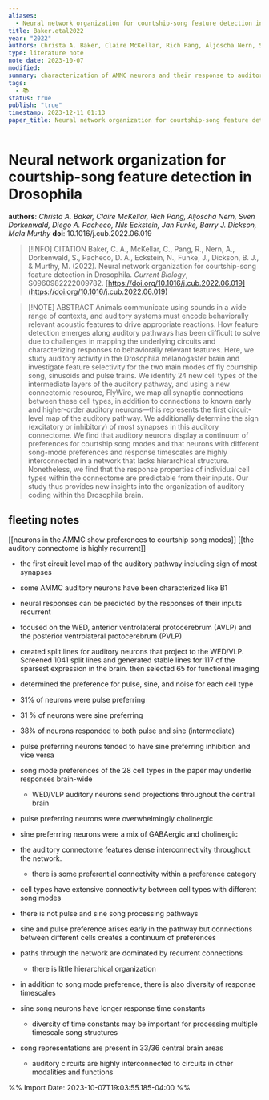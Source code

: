 ```yaml
---
aliases:
  - Neural network organization for courtship-song feature detection in Drosophila
title: Baker.etal2022
year: "2022"
authors: Christa A. Baker, Claire McKellar, Rich Pang, Aljoscha Nern, Sven Dorkenwald, Diego A. Pacheco, Nils Eckstein, Jan Funke, Barry J. Dickson, Mala Murthy
type: literature note
note date: 2023-10-07
modified: 
summary: characterization of AMMC neurons and their response to auditory stimuli. creating the first auditory connectome in the fly and offers a model for how the AMMC processes sound
tags:
  - 📚
status: true
publish: "true"
timestamp: 2023-12-11 01:13
paper_title: Neural network organization for courtship-song feature detection in Drosophila
---
```


# Neural network organization for courtship-song feature detection in Drosophila
**authors**: *Christa A. Baker, Claire McKellar, Rich Pang, Aljoscha Nern, Sven Dorkenwald, Diego A. Pacheco, Nils Eckstein, Jan Funke, Barry J. Dickson, Mala Murthy*
**doi**: 10.1016/j.cub.2022.06.019


> [!INFO] CITATION
> Baker, C. A., McKellar, C., Pang, R., Nern, A., Dorkenwald, S., Pacheco, D. A., Eckstein, N., Funke, J., Dickson, B. J., & Murthy, M. (2022). Neural network organization for courtship-song feature detection in Drosophila. _Current Biology_, S0960982222009782. [https://doi.org/10.1016/j.cub.2022.06.019](https://doi.org/10.1016/j.cub.2022.06.019)

> [!NOTE] ABSTRACT
> Animals communicate using sounds in a wide range of contexts, and auditory systems must encode behaviorally relevant acoustic features to drive appropriate reactions. How feature detection emerges along auditory pathways has been difficult to solve due to challenges in mapping the underlying circuits and characterizing responses to behaviorally relevant features. Here, we study auditory activity in the Drosophila melanogaster brain and investigate feature selectivity for the two main modes of fly courtship song, sinusoids and pulse trains. We identify 24 new cell types of the intermediate layers of the auditory pathway, and using a new connectomic resource, FlyWire, we map all synaptic connections between these cell types, in addition to connections to known early and higher-order auditory neurons—this represents the first circuit-level map of the auditory pathway. We additionally determine the sign (excitatory or inhibitory) of most synapses in this auditory connectome. We find that auditory neurons display a continuum of preferences for courtship song modes and that neurons with different song-mode preferences and response timescales are highly interconnected in a network that lacks hierarchical structure. Nonetheless, we find that the response properties of individual cell types within the connectome are predictable from their inputs. Our study thus provides new insights into the organization of auditory coding within the Drosophila brain.


## fleeting notes

[[neurons in the AMMC show preferences to courtship song modes]]
[[the auditory connectome is highly recurrent]]
- the first circuit level map of the auditory pathway including sign of most synapses
- some AMMC auditory neurons have been characterized like B1
- neural responses can be predicted by the responses of their inputs
recurrent 
- focused on the WED, anterior ventrolateral protocerebrum (AVLP) and the posterior ventrolateral protocerebrum (PVLP)
- created split lines for auditory neurons that project to the WED/VLP. Screened 1041 split lines and generated stable lines for 117 of the sparsest expression in the brain. then selected 65 for functional imaging

- determined the preference for pulse, sine, and noise for each cell type
- 31% of neurons were pulse preferring
- 31 % of neurons were sine preferring
- 38% of neurons responded to both pulse and sine (intermediate)

- pulse preferring neurons tended to have sine preferring inhibition and vice versa
- song mode preferences of the 28 cell types in the paper may underlie responses brain-wide
	- WED/VLP auditory neurons send projections throughout the central brain

- pulse preferring neurons were overwhelmingly cholinergic
- sine preferrring neurons were a mix of GABAergic and cholinergic

- the auditory connectome features dense interconnectivity throughout the network. 
	- there is some preferential connectivity within a preference category
- cell types have extensive connectivity between cell types with different song modes

- there is not pulse and sine song processing pathways
- sine and pulse preference arises early in the pathway but connections between different cells creates a continuum of preferences
- paths through the network are dominated by recurrent connections
	- there is little hierarchical organization

- in addition to song mode preference, there is also diversity of response timescales
- sine song neurons have longer response time constants 
	- diversity of time constants may be important for processing multiple timescale song structures

- song representations are present in 33/36 central brain areas
	- auditory circuits are highly interconnected to circuits in other modalities and functions


%% Import Date: 2023-10-07T19:03:55.185-04:00 %%
